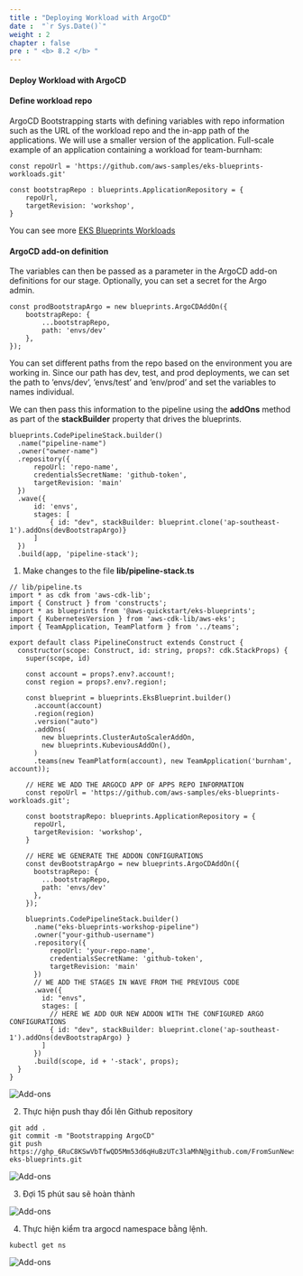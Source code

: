 ```yaml
---
title : "Deploying Workload with ArgoCD"
date :  "`r Sys.Date()`" 
weight : 2 
chapter : false
pre : " <b> 8.2 </b> "
---
```


#### Deploy Workload with ArgoCD

#### Define workload repo

ArgoCD Bootstrapping starts with defining variables with repo information such as the URL of the workload repo and the in-app path of the applications. We will use a smaller version of the application. Full-scale example of an application containing a workload for team-burnham:

```
const repoUrl = 'https://github.com/aws-samples/eks-blueprints-workloads.git'

const bootstrapRepo : blueprints.ApplicationRepository = {
    repoUrl,
    targetRevision: 'workshop',
}
```

You can see more [EKS Blueprints Workloads](https://github.com/aws-samples/eks-blueprints-workloads)

#### ArgoCD add-on definition

The variables can then be passed as a parameter in the ArgoCD add-on definitions for our stage. Optionally, you can set a secret for the Argo admin.

```
const prodBootstrapArgo = new blueprints.ArgoCDAddOn({
    bootstrapRepo: {
        ...bootstrapRepo,
        path: 'envs/dev'
    },
});
```

You can set different paths from the repo based on the environment you are working in. Since our path has dev, test, and prod deployments, we can set the path to ’envs/dev’, ’envs/test’ and ’env/prod’ and set the variables to names individual.

We can then pass this information to the pipeline using the **addOns** method as part of the **stackBuilder** property that drives the blueprints.

```
blueprints.CodePipelineStack.builder()
  .name("pipeline-name")
  .owner("owner-name")
  .repository({
      repoUrl: 'repo-name',
      credentialsSecretName: 'github-token',
      targetRevision: 'main'
  })
  .wave({
      id: 'envs',
      stages: [
          { id: "dev", stackBuilder: blueprint.clone('ap-southeast-1').addOns(devBootstrapArgo)}
      ]
  })
  .build(app, 'pipeline-stack');
```

1.  Make changes to the file **lib/pipeline-stack.ts**

```
// lib/pipeline.ts
import * as cdk from 'aws-cdk-lib';
import { Construct } from 'constructs';
import * as blueprints from '@aws-quickstart/eks-blueprints';
import { KubernetesVersion } from 'aws-cdk-lib/aws-eks';
import { TeamApplication, TeamPlatform } from '../teams';

export default class PipelineConstruct extends Construct {
  constructor(scope: Construct, id: string, props?: cdk.StackProps) {
    super(scope, id)

    const account = props?.env?.account!;
    const region = props?.env?.region!;

    const blueprint = blueprints.EksBlueprint.builder()
      .account(account)
      .region(region)
      .version("auto")
      .addOns(
        new blueprints.ClusterAutoScalerAddOn,
        new blueprints.KubeviousAddOn(),
      )
      .teams(new TeamPlatform(account), new TeamApplication('burnham', account));

    // HERE WE ADD THE ARGOCD APP OF APPS REPO INFORMATION
    const repoUrl = 'https://github.com/aws-samples/eks-blueprints-workloads.git';

    const bootstrapRepo: blueprints.ApplicationRepository = {
      repoUrl,
      targetRevision: 'workshop',
    }

    // HERE WE GENERATE THE ADDON CONFIGURATIONS
    const devBootstrapArgo = new blueprints.ArgoCDAddOn({
      bootstrapRepo: {
        ...bootstrapRepo,
        path: 'envs/dev'
      },
    });

    blueprints.CodePipelineStack.builder()
      .name("eks-blueprints-workshop-pipeline")
      .owner("your-github-username")
      .repository({
          repoUrl: 'your-repo-name',
          credentialsSecretName: 'github-token',
          targetRevision: 'main'
      })
      // WE ADD THE STAGES IN WAVE FROM THE PREVIOUS CODE
      .wave({
        id: "envs",
        stages: [
          // HERE WE ADD OUR NEW ADDON WITH THE CONFIGURED ARGO CONFIGURATIONS
          { id: "dev", stackBuilder: blueprint.clone('ap-southeast-1').addOns(devBootstrapArgo) }
        ]
      })
      .build(scope, id + '-stack', props);
  }
}
```

![Add-ons](/images/8-deploy/8.2-deploy/001-deploy.png?featherlight=false&width=90pc)

2.  Thực hiện push thay đổi lên Github repository

```
git add .
git commit -m "Bootstrapping ArgoCD"
git push https://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@github.com/FromSunNews/my-eks-blueprints.git
```

![Add-ons](/images/8-deploy/8.2-deploy/002-deploy.png?featherlight=false&width=90pc)

3.  Đợi 15 phút sau sẽ hoàn thành

![Add-ons](/images/8-deploy/8.2-deploy/003-deploy.png?featherlight=false&width=90pc)

4.  Thực hiện kiểm tra argocd namespace bằng lệnh.

```
kubectl get ns
```

![Add-ons](/images/8-deploy/8.2-deploy/004-deploy.png?featherlight=false&width=90pc)